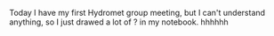 Today I have my first Hydromet group meeting, but I can't understand anything, so I just drawed a lot of ? in my notebook. hhhhhh
